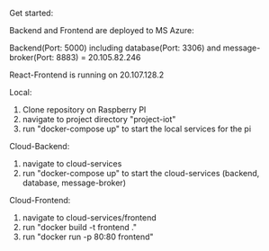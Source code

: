 Get started:

Backend and Frontend are deployed to MS Azure:

Backend(Port: 5000) including database(Port: 3306) and message-broker(Port: 8883) = 20.105.82.246

React-Frontend is running on 20.107.128.2

Local:
1. Clone repository on Raspberry PI
2. navigate to project directory "project-iot"
3. run "docker-compose up" to start the local services for the pi

Cloud-Backend:

1. navigate to cloud-services
2. run "docker-compose up" to start the cloud-services (backend, database, message-broker)

Cloud-Frontend:

1. navigate to cloud-services/frontend
2. run "docker build -t frontend ."
3. run "docker run -p 80:80 frontend"




